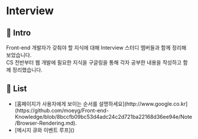 # Interview

## 🚀 Intro

Front-end 개발자가 갖춰야 할 지식에 대해 Interview 스터디 멤버들과 함께 정리해 보았습니다. <br>
CS 전반부터 웹 개발에 필요한 지식을 구글링을 통해 각자 공부한 내용을 작성하고 함께 정리했습니다.

## 📝 List

<ul>
  <li>[홈페이지가 사용자에게 보이는 순서를 설명하세요](http://www.google.co.kr](https://github.com/moeyg/Front-end-Knowledge/blob/8bccfb09bc53d4adc24c2d721ba22168d36ee94e/Note/Browser-Rendering.md).</li>
  <li>[메시지 큐와 이벤트 루프]()</li>
  	
</ul>
